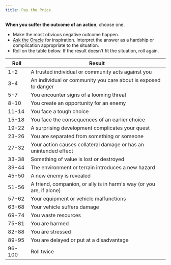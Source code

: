 ```yaml
---
title: Pay the Price
---
```


**When you suffer the outcome of an action**, choose one.

- Make the most obvious negative outcome happen.
- [Ask the Oracle](/starforged-srd/moves/fate/ask_the_oracle) for inspiration. Interpret the answer as a hardship or complication appropriate to the situation.
- Roll on the table below. If the result doesn’t fit the situation, roll again.

| Roll   | Result                                                               |
| ------ | -------------------------------------------------------------------- |
| 1-2    | A trusted individual or community acts against you                   |
| 3-4    | An individual or community you care about is exposed to danger       |
| 5-7    | You encounter signs of a looming threat                              |
| 8-10   | You create an opportunity for an enemy                               |
| 11-14  | You face a tough choice                                              |
| 15-18  | You face the consequences of an earlier choice                       |
| 19-22  | A surprising development complicates your quest                      |
| 23-26  | You are separated from something or someone                          |
| 27-32  | Your action causes collateral damage or has an unintended effect     |
| 33-38  | Something of value is lost or destroyed                              |
| 39-44  | The environment or terrain introduces a new hazard                   |
| 45-50  | A new enemy is revealed                                              |
| 51-56  | A friend, companion, or ally is in harm's way (or you are, if alone) |
| 57-62  | Your equipment or vehicle malfunctions                               |
| 63-68  | Your vehicle suffers damage                                          |
| 69-74  | You waste resources                                                  |
| 75-81  | You are harmed                                                       |
| 82-88  | You are stressed                                                     |
| 89-95  | You are delayed or put at a disadvantage                             |
| 96-100 | Roll twice                                                           |
